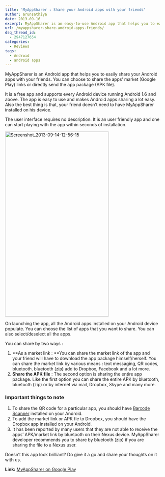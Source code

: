 ```yaml
---
title: 'MyAppSharer : Share your Android apps with your friends'
author: arunsathiya
date: 2013-09-16
excerpt: MyAppSharer is an easy-to-use Android app that helps you to easily share your Android apps with your friends. You can share either the market link or APK.
url: /myappsharer-share-android-apps-friends/
dsq_thread_id:
  - 2947127654
categories:
  - Reviews
tags:
  - Android
  - android apps
---
```

MyAppSharer is an Android app that helps you to easily share your Android apps with your friends. You can choose to share the apps&#8217; market (Google Play) links or directly send the app package (APK file).

It is a free app and supports every Android device running Android 1.6 and above. The app is easy to use and makes Android apps sharing a lot easy. Also the best thing is that, your friend doesn&#8217;t need to have MyAppSharer installed on his device.

The user interface requires no description. It is an user friendly app and one can start playing with the app within seconds of installation.

[<img class="aligncenter size-medium wp-image-77665" alt="Screenshot_2013-09-14-12-56-15" src="http://cdn.devilsworkshop.org/files/2013/09/Screenshot_2013-09-14-12-56-15-337x600.png" width="337" height="600" />][1]

On launching the app, all the Android apps installed on your Android device populate. You can choose the list of apps that you want to share. You can also select/deselect all the apps.

You can share by two ways :

  1. **As a market link : **You can share the market link of the app and your friend will have to download the app package himself/herself. You can share the market link by various means : text messaging, QR codes, bluetooth, bluetooth (zip) add to Dropbox, Facebook and a lot more.
  2. **Share the APK file** : The second option is sharing the entire app package. Like the first option you can share the entire APK by bluetooth, bluetooth (zip) or by internet via mail, Dropbox, Skype and many more.

### Important things to note

  1. To share the QR code for a particular app, you should have <a href="https://play.google.com/store/apps/details?id=com.google.zxing.client.android&hl=en" onclick="_gaq.push(['_trackEvent', 'outbound-article', 'https://play.google.com/store/apps/details?id=com.google.zxing.client.android&hl=en', 'Barcode Scanner']);" title="Barcode Scanner">Barcode Scanner</a> installed on your Android.
  2. To add the market link or APK fle to Dropbox, you should have the Dropbox app installed on your Android.
  3. It has been reported by many users that they are not able to receive the apps&#8217; APK/market link by bluetooth on their Nexus device. MyAppSharer developer recommends you to share by bluetooth (zip) if you are sharing the file to a Nexus user.

Doesn&#8217;t this app look brilliant? Do give it a go and share your thoughts on it with us.

**Link:** <a href="https://play.google.com/store/apps/details?id=com.yschi.MyAppSharer&hl=en" onclick="_gaq.push(['_trackEvent', 'outbound-article', 'https://play.google.com/store/apps/details?id=com.yschi.MyAppSharer&hl=en', 'MyAppSharer on Google Play']);" title="MyAppSharer">MyAppSharer on Google Play</a>

 [1]: http://cdn.devilsworkshop.org/files/2013/09/Screenshot_2013-09-14-12-56-15.png
